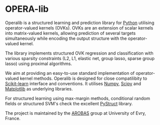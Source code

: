 OPERA-lib
========

Operalib is a structured learning and prediction library for [Python](https://www.python.org/) utilising operator-valued kernels (OVKs). OVKs are an extension of scalar kernels into matrix-valued kernels, allowing prediction of several targets simultaneously while encoding the output structure with the operator-valued kernel.

The library implements structured OVK regression and classification with various sparsity constraints (L2, L1, elastic net, group lasso, sparse group lasso) using proximal algorithms.

We aim at providing an easy-to-use standard implementation of operator-valued kernel methods. Operalib is designed for close compatilibity to [Scikit-learn](http://scikit-learn.org/) interface and conventions. It utilises [Numpy](http://www.numpy.org/), [Scipy](http://www.scipy.org/) and [Matplotlib](http://matplotlib.org/) as underlying libraries.

For structured learning using max-margin methods, conditional random fields or structured SVM's check the excellent [PyStruct](https://pystruct.github.io) library.

The project is maintained by the [AROBAS](https://www.ibisc.univ-evry.fr/arobas) group at University of Evry, France.
